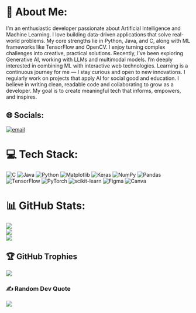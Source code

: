 # 💫 About Me:
I’m an enthusiastic developer passionate about Artificial Intelligence and Machine Learning.  I love building data-driven applications that solve real-world problems.  My core strengths lie in Python, Java, and C, along with ML frameworks like TensorFlow and OpenCV.  I enjoy turning complex challenges into creative, practical solutions.  Recently, I’ve been exploring Generative AI, working with LLMs and multimodal models.  I’m deeply interested in combining ML with interactive web technologies.  Learning is a continuous journey for me — I stay curious and open to new innovations.  I regularly work on projects that apply AI for social good and education.  I believe in writing clean, readable code and collaborating to grow as a developer.  My goal is to create meaningful tech that informs, empowers, and inspires.


## 🌐 Socials:
[![email](https://img.shields.io/badge/Email-D14836?logo=gmail&logoColor=white)](mailto:anujavaidya5@gmail.com) 

# 💻 Tech Stack:
![C](https://img.shields.io/badge/c-%2300599C.svg?style=for-the-badge&logo=c&logoColor=white) ![Java](https://img.shields.io/badge/java-%23ED8B00.svg?style=for-the-badge&logo=openjdk&logoColor=white) ![Python](https://img.shields.io/badge/python-3670A0?style=for-the-badge&logo=python&logoColor=ffdd54) ![Matplotlib](https://img.shields.io/badge/Matplotlib-%23ffffff.svg?style=for-the-badge&logo=Matplotlib&logoColor=black) ![Keras](https://img.shields.io/badge/Keras-%23D00000.svg?style=for-the-badge&logo=Keras&logoColor=white) ![NumPy](https://img.shields.io/badge/numpy-%23013243.svg?style=for-the-badge&logo=numpy&logoColor=white) ![Pandas](https://img.shields.io/badge/pandas-%23150458.svg?style=for-the-badge&logo=pandas&logoColor=white) ![TensorFlow](https://img.shields.io/badge/TensorFlow-%23FF6F00.svg?style=for-the-badge&logo=TensorFlow&logoColor=white) ![PyTorch](https://img.shields.io/badge/PyTorch-%23EE4C2C.svg?style=for-the-badge&logo=PyTorch&logoColor=white) ![scikit-learn](https://img.shields.io/badge/scikit--learn-%23F7931E.svg?style=for-the-badge&logo=scikit-learn&logoColor=white) ![Figma](https://img.shields.io/badge/figma-%23F24E1E.svg?style=for-the-badge&logo=figma&logoColor=white) ![Canva](https://img.shields.io/badge/Canva-%2300C4CC.svg?style=for-the-badge&logo=Canva&logoColor=white)
# 📊 GitHub Stats:
![](https://github-readme-stats.vercel.app/api?username=AnujaVaidya15&theme=dark&hide_border=false&include_all_commits=false&count_private=false)<br/>
![](https://nirzak-streak-stats.vercel.app/?user=AnujaVaidya15&theme=dark&hide_border=false)<br/>
![](https://github-readme-stats.vercel.app/api/top-langs/?username=AnujaVaidya15&theme=dark&hide_border=false&include_all_commits=false&count_private=false&layout=compact)

## 🏆 GitHub Trophies
![](https://github-profile-trophy.vercel.app/?username=AnujaVaidya15&theme=radical&no-frame=false&no-bg=false&margin-w=4)

### ✍️ Random Dev Quote
![](https://quotes-github-readme.vercel.app/api?type=horizontal&theme=radical)


<!-- Proudly created with GPRM ( https://gprm.itsvg.in ) -->
